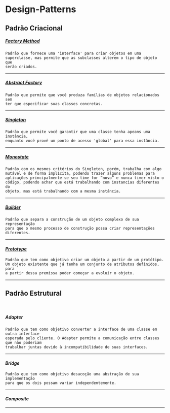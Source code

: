 # Design-Patterns


## Padrão Criacional


##### *<a href="./src/criacional/factory">Factory Method</a>* 

    Padrão que fornece uma 'interface' para criar objetos em uma
    superclasse, mas permite que as subclasses alterem o tipo de objeto que
    serão criados.

---

##### *<a href="./src/criacional/abstractFactory">Abstract Factory</a>*
    Padrão que permite que você produza famílias de objetos relacionados sem 
    ter que especificar suas classes concretas.

---

##### *<a href="./src/criacional/singleton">Singleton</a>*
    Padrão que permite você garantir que uma classe tenha apeans uma instância,
    enquanto você provê um ponto de acesso 'global' para essa instância.

---

##### *<a href="./src/criacional/monostate">Monostate</a>*
    Padrão com os mesmos critérios do Singleton, porém, trabalha com algo 
    mutável e de forma implícita, podendo trazer alguns problemas para 
    aplicações principalmente se seu time for “novo” e nunca tiver visto o 
    código, podendo achar que está trabalhando com instancias diferentes do
    objeto, mas está trabalhando com a mesma instância.

---

##### *<a href="./src/criacional/builder">Builder</a>*
    Padrão que separa a construção de um objeto complexo de sua representação
    para que o mesmo processo de construção possa criar representações
    diferentes.

---

#### *<a href="./src/criacional/prototype">Prototype</a>*
    Padrão que tem como objetivo criar um objeto a partir de um protótipo.
    Um objeto existente que já tenha um conjunto de atributos definidos, para
    a partir dessa premissa poder começar a evoluir o objeto.

---


## Padrão Estrutural

<br>

##### *Adapter*
    Padrão que tem como objetivo converter a interface de uma classe em outra interface
    esperada pelo cliente. O Adapter permite a comunicação entre classes que não poderiam
    trabalhar juntas devido à incompatibilidade de suas interfaces.

---

#### *Bridge*
    Padrão que tem como objetivo desacoção uma abstração de sua implementação
    para que os dois possam variar independentemente.

---
#### *Composite*
    
---